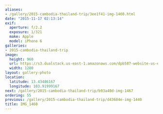 ```yaml
---
aliases:
- /gallery/2015-cambodia-thailand-trip/3ee1f41-img-1460.html
date: "2015-11-17 02:13:14"
exif:
  aperture: f/2.2
  exposure: 1/321
  make: Apple
  model: iPhone 6
galleries:
- 2015-cambodia-thailand-trip
image:
  height: 960
  url: https://s3.dualstack.us-east-1.amazonaws.com/dpb587-website-us-east-1/asset/gallery/2015-cambodia-thailand-trip/3ee1f41-img-1460~1280.jpg
  width: 1280
layout: gallery-photo
location:
  latitude: 13.43486167
  longitude: 103.91999167
next: /gallery/2015-cambodia-thailand-trip/b93a40d-img-1467
ordering: 55
previous: /gallery/2015-cambodia-thailand-trip/d43684e-img-1440
title: IMG_1460
---
```

